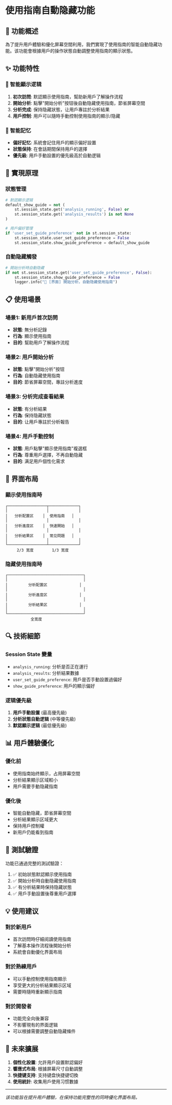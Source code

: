 # 使用指南自動隐藏功能

## 📖 功能概述

為了提升用戶體驗和優化屏幕空間利用，我們實現了使用指南的智能自動隐藏功能。该功能會根據用戶的操作狀態自動調整使用指南的顯示狀態。

## ✨ 功能特性

### 🎯 智能顯示逻辑

1. **初次訪問**: 默認顯示使用指南，幫助新用戶了解操作流程
2. **開始分析**: 點擊"開始分析"按钮後自動隐藏使用指南，節省屏幕空間
3. **分析完成**: 保持隐藏狀態，让用戶專註於分析結果
4. **用戶控制**: 用戶可以隨時手動控制使用指南的顯示/隐藏

### 🧠 智能記忆

- **偏好記忆**: 系統會記住用戶的顯示偏好設置
- **狀態保持**: 在會話期間保持用戶的選擇
- **優先級**: 用戶手動設置的優先級高於自動逻辑

## 🔧 實現原理

### 狀態管理

```python
# 默認顯示逻辑
default_show_guide = not (
    st.session_state.get('analysis_running', False) or 
    st.session_state.get('analysis_results') is not None
)

# 用戶偏好管理
if 'user_set_guide_preference' not in st.session_state:
    st.session_state.user_set_guide_preference = False
    st.session_state.show_guide_preference = default_show_guide
```

### 自動隐藏觸發

```python
# 開始分析時自動隐藏
if not st.session_state.get('user_set_guide_preference', False):
    st.session_state.show_guide_preference = False
    logger.info("📖 [界面] 開始分析，自動隐藏使用指南")
```

## 📋 使用場景

### 場景1: 新用戶首次訪問
- **狀態**: 無分析記錄
- **行為**: 顯示使用指南
- **目的**: 幫助用戶了解操作流程

### 場景2: 用戶開始分析
- **狀態**: 點擊"開始分析"按钮
- **行為**: 自動隐藏使用指南
- **目的**: 節省屏幕空間，專註分析進度

### 場景3: 分析完成查看結果
- **狀態**: 有分析結果
- **行為**: 保持隐藏狀態
- **目的**: 让用戶專註於分析報告

### 場景4: 用戶手動控制
- **狀態**: 用戶點擊"顯示使用指南"複選框
- **行為**: 尊重用戶選擇，不再自動隐藏
- **目的**: 满足用戶個性化需求

## 🎨 界面布局

### 顯示使用指南時
```
┌─────────────────┬─────────────┐
│                 │             │
│   分析配置区    │  使用指南   │
│                 │             │
│   分析進度区    │  快速開始   │
│                 │             │
│   分析結果区    │  常见問題   │
│                 │             │
└─────────────────┴─────────────┘
     2/3 宽度        1/3 宽度
```

### 隐藏使用指南時
```
┌─────────────────────────────────┐
│                                 │
│         分析配置区              │
│                                 │
│         分析進度区              │
│                                 │
│         分析結果区              │
│                                 │
└─────────────────────────────────┘
           全宽度
```

## 🔍 技術細節

### Session State 變量

- `analysis_running`: 分析是否正在運行
- `analysis_results`: 分析結果數據
- `user_set_guide_preference`: 用戶是否手動設置過偏好
- `show_guide_preference`: 用戶的顯示偏好

### 逻辑優先級

1. **用戶手動設置** (最高優先級)
2. **分析狀態自動逻辑** (中等優先級)
3. **默認顯示逻辑** (最低優先級)

## 📊 用戶體驗優化

### 優化前
- 使用指南始终顯示，占用屏幕空間
- 分析結果顯示区域較小
- 用戶需要手動隐藏指南

### 優化後
- 智能自動隐藏，節省屏幕空間
- 分析結果顯示区域更大
- 保持用戶控制權
- 新用戶仍能看到指南

## 🧪 測試驗證

功能已通過完整的測試驗證：

1. ✅ 初始狀態默認顯示使用指南
2. ✅ 開始分析時自動隐藏使用指南
3. ✅ 有分析結果時保持隐藏狀態
4. ✅ 用戶手動設置後尊重用戶選擇

## 💡 使用建议

### 對於新用戶
- 首次訪問時仔細阅讀使用指南
- 了解基本操作流程後開始分析
- 系統會自動優化界面布局

### 對於熟練用戶
- 可以手動控制使用指南顯示
- 享受更大的分析結果顯示区域
- 需要時隨時重新顯示指南

### 對於開發者
- 功能完全向後兼容
- 不影響現有的界面逻辑
- 可以根據需要調整自動隐藏條件

## 🔮 未來擴展

1. **個性化設置**: 允許用戶設置默認偏好
2. **響應式布局**: 根據屏幕尺寸自動調整
3. **快捷键支持**: 支持键盘快捷键切換
4. **使用統計**: 收集用戶使用习惯數據

---

*该功能旨在提升用戶體驗，在保持功能完整性的同時優化界面布局。*